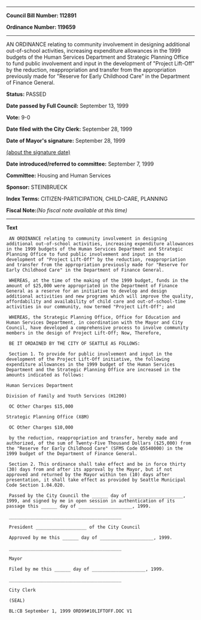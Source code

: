 

********

**Council Bill Number: 112891**
   
**Ordinance Number: 119659**
********

 AN ORDINANCE relating to community involvement in designing additional out-of-school activities, increasing expenditure allowances in the 1999 budgets of the Human Services Department and Strategic Planning Office to fund public involvement and input in the development of "Project Lift-Off" by the reduction, reappropriation and transfer from the appropriation previously made for "Reserve for Early Childhood Care" in the Department of Finance General.

**Status:** PASSED
   
**Date passed by Full Council:** September 13, 1999
   
**Vote:** 9-0
   
**Date filed with the City Clerk:** September 28, 1999
   
**Date of Mayor's signature:** September 28, 1999
   
[(about the signature date)](/~public/approvaldate.htm)
   
   
   
**Date introduced/referred to committee:** September 7, 1999
   
**Committee:** Housing and Human Services
   
**Sponsor:** STEINBRUECK
   
   
**Index Terms:** CITIZEN-PARTICIPATION, CHILD-CARE, PLANNING

**Fiscal Note:**_(No fiscal note available at this time)_

********

**Text**
   
```
 AN ORDINANCE relating to community involvement in designing additional out-of-school activities, increasing expenditure allowances in the 1999 budgets of the Human Services Department and Strategic Planning Office to fund public involvement and input in the development of "Project Lift-Off" by the reduction, reappropriation and transfer from the appropriation previously made for "Reserve for Early Childhood Care" in the Department of Finance General.

 WHEREAS, at the time of the making of the 1999 budget, funds in the amount of $25,000 were appropriated in the Department of Finance General as a reserve for an initiative to develop and design additional activities and new programs which will improve the quality, affordability and availability of child care and out-of-school-time activities in our community, now termed "Project Lift-Off"; and

 WHEREAS, the Strategic Planning Office, Office for Education and Human Services Department, in coordination with the Mayor and City Council, have developed a comprehensive process to involve community members in the design of Project Lift-Off; Now, Therefore,

 BE IT ORDAINED BY THE CITY OF SEATTLE AS FOLLOWS:

 Section 1. To provide for public involvement and input in the development of the Project Lift-Off initiative, the following expenditure allowances in the 1999 budget of the Human Services Department and the Strategic Planning Office are increased in the amounts indicated as follows:

Human Services Department

Division of Family and Youth Services (H1200)

 OC Other Charges $15,000

Strategic Planning Office (X8M)

 OC Other Charges $10,000

 by the reduction, reappropriation and transfer, hereby made and authorized, of the sum of Twenty-Five Thousand Dollars ($25,000) from the "Reserve for Early Childhood Care" (SFMS Code Q5540000) in the 1999 budget of the Department of Finance General.

 Section 2. This ordinance shall take effect and be in force thirty (30) days from and after its approval by the Mayor, but if not approved and returned by the Mayor within ten (10) days after presentation, it shall take effect as provided by Seattle Municipal Code Section 1.04.020.

 Passed by the City Council the ______ day of ____________________, 1999, and signed by me in open session in authentication of its passage this ______ day of ____________________, 1999.

 __________________________________________

 President ___________________ of the City Council

 Approved by me this ______ day of ____________________, 1999.

 __________________________________________

 Mayor

 Filed by me this ______ day of ____________________, 1999.

 __________________________________________

 City Clerk

 (SEAL)

 BL:CB September 1, 1999 ORD99#10LIFTOFF.DOC V1

```
